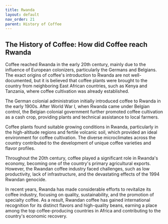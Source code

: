 ```yaml
---
title: Rwanda
layout: default
nav_order: 21
parent: History of Coffee
---
```


## The History of Coffee: How did Coffee reach Rwanda
Coffee reached Rwanda in the early 20th century, mainly due to the influence of European colonizers, particularly the Germans and Belgians. The exact origins of coffee's introduction to Rwanda are not well-documented, but it is believed that coffee plants were brought to the country from neighboring East African countries, such as Kenya and Tanzania, where coffee cultivation was already established.

The German colonial administration initially introduced coffee to Rwanda in the early 1900s. After World War I, when Rwanda came under Belgian control, the Belgian colonial government further promoted coffee cultivation as a cash crop, providing plants and technical assistance to local farmers.

Coffee plants found suitable growing conditions in Rwanda, particularly in the high-altitude regions and fertile volcanic soil, which provided an ideal environment for coffee cultivation. The diverse microclimates across the country contributed to the development of unique coffee varieties and flavor profiles.

Throughout the 20th century, coffee played a significant role in Rwanda's economy, becoming one of the country's primary agricultural exports. However, the Rwandan coffee industry faced challenges, such as low productivity, lack of infrastructure, and the devastating effects of the 1994 Rwandan genocide.

In recent years, Rwanda has made considerable efforts to revitalize its coffee industry, focusing on quality, sustainability, and the promotion of specialty coffee. As a result, Rwandan coffee has gained international recognition for its distinct flavors and high-quality beans, earning a place among the top coffee-producing countries in Africa and contributing to the country's economic recovery.

